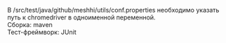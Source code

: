 В /src/test/java/github/meshhi/utils/conf.properties необходимо указать путь к chromedriver в одноименной переменной.  
Сборка: maven  
Тест-фреймворк: JUnit  
